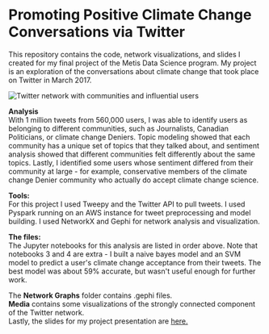 # Promoting Positive Climate Change Conversations via Twitter

This repository contains the code, network visualizations, and slides I created for my final project of the Metis Data Science program. My project is an exploration of the conversations about climate change that took place on Twitter in March 2017.

![Twitter network with communities and influential users](media/network_with_names.png)

**Analysis**  
With 1 million tweets from 560,000 users, I was able to identify users as belonging to different communities, such as Journalists, Canadian Politicians, or climate change Deniers. Topic modeling showed that each community has a unique set of topics that they talked about, and sentiment analysis showed that different communities felt differently about the same topics. Lastly, I identified some users whose sentiment differed from their community at large - for example, conservative members of the climate change Denier community who actually do accept climate change science.

**Tools:**  
For this project I used Tweepy and the Twitter API to pull tweets. I used Pyspark running on an AWS instance for tweet preprocessing and model building. I used NetworkX and Gephi for network analysis and visualization.

**The files:**  
The Jupyter notebooks for this analysis are listed in order above. Note that notebooks 3 and 4 are extra - I built a naive bayes model and an SVM model to predict a user's climate change acceptance from their tweets. The best model was about 59% accurate, but wasn't useful enough for further work.

The **Network Graphs** folder contains .gephi files.  
**Media** contains some visualizations of the strongly connected component of the Twitter network.  
Lastly, the slides for my project presentation are [here.](https://docs.google.com/presentation/d/14U2FqCU0eeWo3hG4r8b7OaYqbUzZEov3EKTsAbXQFGE/edit?usp=sharing)
